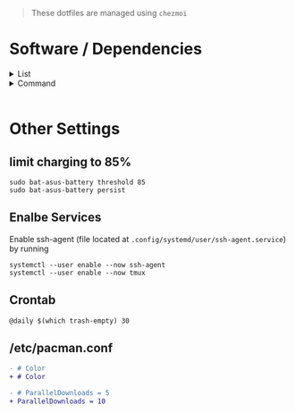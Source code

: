 > These dotfiles are managed using `chezmoi`

# Software / Dependencies

<details>
  <summary>List</summary>
  
  - paru (AUR)
  - chezmoi
  - google-chrome
  - alacritty
  - fish
  - pfetch (AUR)
  - exa
  - bat
  - nvim
  - cronie
  - trash-cli
  - docker & docker-compose
  - rate-mirrors (AUR)
  - pacman-contrib
  - tldr
  - xdg-user-dirs
  - bat-asus-battery-bin (AUR)
  - ttf-firacode-nerd
  - noto-fonts-emoji
  - unzip
  - fd
  - fzf
  - tmux 
</details>

<details>
  <summary>Command</summary>
  
  ```bash
  paru -S chezmoi google-chrome alacritty fish pfetch exa bat neovim cronie trash-cli docker docker-compose rate-mirrors pacman-contrib tldr xdg-user-dirs bat-asus-battery-bin ttf-firacode-nerd noto-fonts-emoji unzip fd fzf tmux
  ```
</details>
<br>

# Other Settings

## limit charging to 85%

```shell
sudo bat-asus-battery threshold 85
sudo bat-asus-battery persist
```

## Enalbe Services

Enable ssh-agent (file located at `.config/systemd/user/ssh-agent.service`) by running

```
systemctl --user enable --now ssh-agent
systemctl --user enable --now tmux
```

## Crontab

```
@daily $(which trash-empty) 30
```

## /etc/pacman.conf

```diff
- # Color
+ # Color

- # ParallelDownloads = 5
+ ParallelDownloads = 10
```

